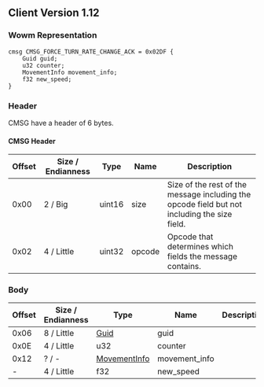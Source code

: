## Client Version 1.12

### Wowm Representation
```rust,ignore
cmsg CMSG_FORCE_TURN_RATE_CHANGE_ACK = 0x02DF {
    Guid guid;
    u32 counter;
    MovementInfo movement_info;
    f32 new_speed;
}
```
### Header

CMSG have a header of 6 bytes.

#### CMSG Header

| Offset | Size / Endianness | Type   | Name   | Description |
| ------ | ----------------- | ------ | ------ | ----------- |
| 0x00   | 2 / Big           | uint16 | size   | Size of the rest of the message including the opcode field but not including the size field.|
| 0x02   | 4 / Little        | uint32 | opcode | Opcode that determines which fields the message contains.|

### Body

| Offset | Size / Endianness | Type | Name | Description | Comment |
| ------ | ----------------- | ---- | ---- | ----------- | ------- |
| 0x06 | 8 / Little | [Guid](../spec/packed-guid.md) | guid |  |  |
| 0x0E | 4 / Little | u32 | counter |  |  |
| 0x12 | ? / - | [MovementInfo](movementinfo.md) | movement_info |  |  |
| - | 4 / Little | f32 | new_speed |  |  |

